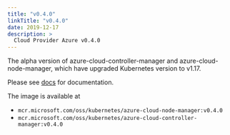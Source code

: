 ```yaml
---
title: "v0.4.0"
linkTitle: "v0.4.0"
date: 2019-12-17
description: >
  Cloud Provider Azure v0.4.0
---
```


The alpha version of azure-cloud-controller-manager and azure-cloud-node-manager, which have upgraded Kubernetes version to v1.17.

Please see [docs](https://github.com/kubernetes/cloud-provider-azure/blob/master/docs/cloud-controller-manager.md) for documentation.

The image is available at

- `mcr.microsoft.com/oss/kubernetes/azure-cloud-node-manager:v0.4.0`
- `mcr.microsoft.com/oss/kubernetes/azure-cloud-controller-manager:v0.4.0`
